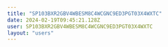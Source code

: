 ```yaml
---
title: "SP103BXR2GBV4WBESM8C4WCGNC9ED3PGT03X4WXTC"
date: 2024-02-19T09:45:21.128Z
user: SP103BXR2GBV4WBESM8C4WCGNC9ED3PGT03X4WXTC
layout: "users"
---
```

    